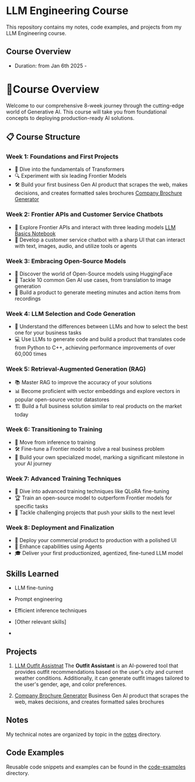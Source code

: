 # LLM Engineering Course 
This repository contains my notes, code examples, and projects from my LLM Engineering course.

## Course Overview
- Duration: from Jan 6th 2025 -

# 🚀Course Overview

Welcome to our comprehensive 8-week journey through the cutting-edge world of Generative AI. This course will take you from foundational concepts to deploying production-ready AI solutions.

## 📋 Course Structure

### Week 1: Foundations and First Projects
- 🧠 Dive into the fundamentals of Transformers
- 🔍 Experiment with six leading Frontier Models
- 🛠️ Build your first business Gen AI product that scrapes the web, makes decisions, and creates formatted sales brochures [Company Brochure Generator](https://github.com/luismcapriles/llm_engineering_course/tree/main/projects/Company_Brochure)

### Week 2: Frontier APIs and Customer Service Chatbots
- 🔌 Explore Frontier APIs and interact with three leading models  [LLM Basics Notebook](notes/code_examples/LLM_basics.ipynb)
- 💬 Develop a customer service chatbot with a sharp UI that can interact with text, images, audio, and utilize tools or agents

### Week 3: Embracing Open-Source Models
- 🤗 Discover the world of Open-Source models using HuggingFace
- 🎯 Tackle 10 common Gen AI use cases, from translation to image generation
- 📝 Build a product to generate meeting minutes and action items from recordings

### Week 4: LLM Selection and Code Generation
- 🧩 Understand the differences between LLMs and how to select the best one for your business tasks
- 💻 Use LLMs to generate code and build a product that translates code from Python to C++, achieving performance improvements of over 60,000 times

### Week 5: Retrieval-Augmented Generation (RAG)
- 📚 Master RAG to improve the accuracy of your solutions
- 📊 Become proficient with vector embeddings and explore vectors in popular open-source vector datastores
- 🏗️ Build a full business solution similar to real products on the market today

### Week 6: Transitioning to Training
- 🔄 Move from inference to training
- 🛠️ Fine-tune a Frontier model to solve a real business problem
- 🚀 Build your own specialized model, marking a significant milestone in your AI journey

### Week 7: Advanced Training Techniques
- 🔬 Dive into advanced training techniques like QLoRA fine-tuning
- 🏆 Train an open-source model to outperform Frontier models for specific tasks
- 🧪 Tackle challenging projects that push your skills to the next level

### Week 8: Deployment and Finalization
- 🚢 Deploy your commercial product to production with a polished UI
- 🤖 Enhance capabilities using Agents
- 🎓 Deliver your first productionized, agentized, fine-tuned LLM model


## Skills Learned
- LLM fine-tuning
- Prompt engineering
- Efficient inference techniques
- [Other relevant skills]

- 
## Projects
1. [LLM Outfit Assistnat](https://github.com/luismcapriles/LLM_Eng_Outfit_Assistant) 
The **Outfit Assistant** is an AI-powered tool that provides outfit recommendations based on the user's city and current weather conditions. Additionally, it can generate outfit images tailored to the user's gender, age, and color preferences.


2. [Company Brochure Generator](https://github.com/luismcapriles/llm_engineering_course/tree/main/projects/Company_Brochure)
   Business Gen AI product that scrapes the web, makes decisions, and creates formatted sales brochures

## Notes
My technical notes are organized by topic in the [notes](./notes) directory.

## Code Examples
Reusable code snippets and examples can be found in the [code-examples](./code-examples) directory.
